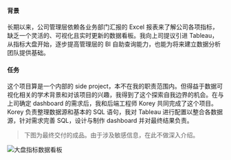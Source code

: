#### 背景

长期以来，公司管理层依赖各业务部门汇报的 Excel 报表来了解公司各项指标，缺乏一个灵活的、可视化且实时更新的数据看板。我向上司提议引进 Tableau，从指标大盘开始，逐步提高管理层的 BI 自助查询能力，也能为将来建立数据分析团队提供基础。

#### 任务

这个项目算是一个内部的 side project，本不在我的职责范围内。但得益于数据可视化相关的学术背景和对该项目的兴趣，我得到了这个探索自我边界的机会。在与上司确定 dashboard 的需求后，我和后端工程师 Korey 共同完成了这个项目。Korey 负责整理数据源和基本的 SQL 语句，我对 Tableau 进行配置以整合各数据源，针对需求完善 SQL，设计与制作 dashboard 并对最终结果负责。

> 下图为最终交付的成品。由于涉及敏感信息，在此不做深入介绍。

![大盘指标数据看板](/assets/img/tableau-dashboard.gif '大盘指标数据看板')
